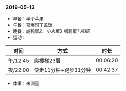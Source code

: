 ### 2019-05-13

* 早餐：半个苹果
* 午餐：宫爆鸡丁盖饭
* 晚餐：咸鸭蛋*2、小米蕉*3 鹌鹑蛋*1 鸡脚*1
* 运动：

时间 | 方式 | 时长 
-|-|-
午/12:45|爬楼梯23层|00:06:20
夜/22:00|快走11分钟+跑步31分钟|00:42:37

* 体重：未测量